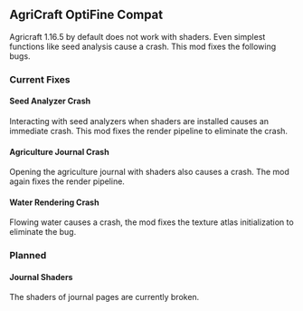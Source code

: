## AgriCraft OptiFine Compat

<span style="font-size: 14px;">Agricraft 1.16.5 by default does not work with shaders. Even simplest functions like seed analysis cause a crash. This mod fixes the following bugs.</span>

### Current Fixes

#### Seed Analyzer Crash

<span style="font-size: 14px;">Interacting with seed analyzers when shaders are installed causes an immediate crash. This mod fixes the render pipeline to eliminate the crash.</span>

#### Agriculture Journal Crash

<span style="font-size: 14px;">Opening the agriculture journal with shaders also causes a crash. The mod again fixes the render pipeline.</span>

#### Water Rendering Crash

<span style="font-size: 14px;">Flowing water causes a crash, the mod fixes the texture atlas initialization to eliminate the bug.</span>

### Planned

#### Journal Shaders

<span style="font-size: 14px;">The shaders of journal pages are currently broken.</span>
